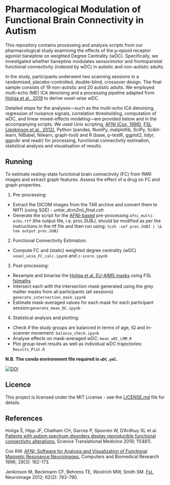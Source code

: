 # Pharmacological Modulation of Functional Brain Connectivity in Autism

This repository contains processing and analysis scripts from our pharmacological study examining the effects of the µ-opioid receptor agonist tianeptine on weighted Degree Centrality (wDC). Specifically, we investigated whether tianeptine modulates sensorimotor and frontoparietal functional connectivity (indexed by wDC) in autistic and non-autistic adults.

In the study, participants underwent two scanning sessions in a randomised, placebo-controlled, double-blind, crossover design. The final sample consists of 19 non-autistic and 20 autistic adults. We employed multi-echo (ME) ICA denoising and a processing pipeline adapted from [Holiga et al., 2019](https://www.science.org/doi/10.1126/scitranslmed.aat9223) to derive voxel-wise wDC. 

Detailed steps for the analyses—such as the multi-echo ICA denoising, regression of nuisance signals, correlation thresholding, computation of wDC, and linear mixed-effects modeling—are provided below and in the accompanying scripts. We used Unix scripting, [AFNI (Cox, 1996)](https://www.sciencedirect.com/science/article/pii/S0010480996900142), [FSL (Jenkinson et al., 2012)](https://www.sciencedirect.com/science/article/pii/S1053811911010603), Python (pandas, NumPy, matplotlib, SciPy, Scikit-learn, NiBabel, Nilearn, graph-tool) and R (base, p-testR, ggplot2, tidyr, ggpubr and readr) for processing, functional connectivity estimation, statistical analysis and visualisation of results.


## Running

To estimate resting-state functional brain connectivity (FC) from fMRI images and extract graph features. Assess the effect of a drug on FC and graph properties.

1. Pre-processing:

- Extract the DICOM images from the TAR archive and convert them to NIfTI (using SGE) - *untar_dcm2nii_final.csh* 
- Generate the script for the [AFNI-based](https://www.sciencedirect.com/science/article/pii/S0010480996900142) pre-processing ``afni_multi-echo.rtf`` (the output file, i.e. proc.SUBJ, should be modified as per the instructions in the rtf file and then run using:
``tcsh -xef proc.SUBJ | \& tee output.proc.SUBJ``

2. Functional Connectivity Estimation:
 
 - Compute FC and (static) weighted degree centrality (wDC) ``voxel_wise_FC_calc.ipynb`` and ``z-score.ipynb``

3. Post-processing:

- Resample and binarise the [Holiga et al. EU-AIMS masks](https://www.science.org/doi/10.1126/scitranslmed.aat9223) using FSL [fslmaths](https://www.sciencedirect.com/science/article/pii/S1053811911010603)
- Intersect each with the intersection mask generated using the grey matter masks from all participants (all sessions) ``generate_intersection_mask.ipynb``
- Estimate mask-averaged values for each mask for each participant session:``generate_mean_DC.ipynb``

4. Statistical analysis and plotting:

- Check if the study groups are balanced in terms of age, IQ and in-scanner movement: ``balance_check.ipynb``
- Analyse effects on mask-averaged wDC: ``mean_wDC_LMM.R``
- Plot group-level results as well as individual wDC trajectories: ``Results_Plot.R``

__N.B. The conda environment file required is ``wDC.yml``.__


[![DOI](https://zenodo.org/badge/926665742.svg)](https://doi.org/10.5281/zenodo.14902792)


## Licence

This project is licensed under the MIT License - see the [LICENSE.md](LICENSE.md) file for details.

## References

Holiga Š, Hipp JF, Chatham CH, Garces P, Spooren W, D’Ardhuy XL et al. [Patients with autism spectrum disorders display reproducible functional connectivity alterations.](https://www.science.org/doi/10.1126/scitranslmed.aat9223) Science Translational Medicine 2019; 11(481).

Cox RW. [AFNI: Software for Analysis and Visualization of Functional Magnetic Resonance Neuroimages.](https://www.sciencedirect.com/science/article/pii/S0010480996900142) Computers and Biomedical Research 1996; 29(3): 162-173.

Jenkinson M, Beckmann CF, Behrens TE, Woolrich MW, Smith SM. [Fsl.](https://www.sciencedirect.com/science/article/pii/S1053811911010603) Neuroimage 2012; 62(2): 782-790.
